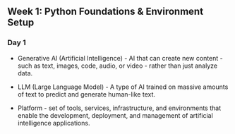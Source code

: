 ## **Week 1: Python Foundations & Environment Setup**

### **Day 1**

- Generative AI (Artificial Intelligence) - AI that can create new content - such as text, images, code, audio, or video - rather than just analyze data.

- LLM (Large Language Model) - A type of AI trained on massive amounts of text to predict and generate human-like text.

- Platform - set of tools, services, infrastructure, and environments that enable the development, deployment, and management of artificial intelligence applications.